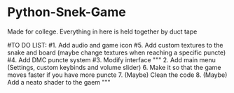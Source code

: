 # Python-Snek-Game
Made for college. Everything in here is held together by duct tape

<p>#TO DO LIST:
#1. Add audio and game icon
#5. Add custom textures to the snake and board (maybe change textures when reaching a specific puncte)
#4. Add DMC puncte system
#3. Modify interface
"""
2. Add main menu (Settings, custom keybinds and volume slider)
6. Make it so that the game moves faster if you have more puncte
7. (Maybe) Clean the code
8. (Maybe) Add a neato shader to the gaem
"""

